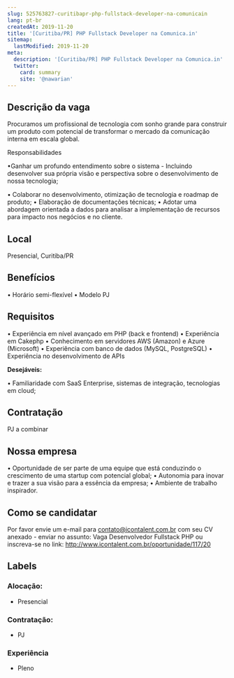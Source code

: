 ```yaml
---
slug: 525763827-curitibapr-php-fullstack-developer-na-comunicain
lang: pt-br
createdAt: 2019-11-20
title: '[Curitiba/PR] PHP Fullstack Developer na Comunica.in'
sitemap:
  lastModified: 2019-11-20
meta:
  description: '[Curitiba/PR] PHP Fullstack Developer na Comunica.in'
  twitter:
    card: summary
    site: '@nawarian'
---
```


## Descrição da vaga

Procuramos um profissional de tecnologia com sonho grande para construir um produto com potencial de transformar o mercado da comunicação interna em escala global.

Responsabilidades


•Ganhar um profundo entendimento sobre o sistema - Incluindo desenvolver sua própria visão e perspectiva sobre o desenvolvimento de nossa tecnologia;

• Colaborar no desenvolvimento, otimização de tecnologia e roadmap de produto;
• Elaboração de documentações técnicas;
• Adotar uma abordagem orientada a dados para analisar a implementação de recursos para impacto nos negócios e no cliente.



## Local

Presencial, Curitiba/PR

## Benefícios

• Horário semi-flexível
• Modelo PJ 

## Requisitos

• Experiência em nível avançado em PHP (back e frontend)
• Experiência em Cakephp
• Conhecimento em servidores AWS (Amazon) e Azure (Microsoft)
• Experiência com banco de dados (MySQL, PostgreSQL)
• Experiência no desenvolvimento de APIs


**Desejáveis:**

• Familiaridade com SaaS Enterprise, sistemas de integração, tecnologias em cloud;

## Contratação

PJ a combinar

## Nossa empresa

• Oportunidade de ser parte de uma equipe que está conduzindo o crescimento de uma startup com potencial global;
• Autonomia para inovar e trazer a sua visão para a essência da empresa;
• Ambiente de trabalho inspirador.

## Como se candidatar

Por favor envie um e-mail para contato@icontalent.com.br com seu CV anexado - enviar no assunto: Vaga Desenvolvedor Fullstack PHP ou inscreva-se no link:  http://www.icontalent.com.br/oportunidade/117/20

## Labels


### Alocação:
- Presencial

### Contratação:
- PJ

### Experiência
- Pleno

